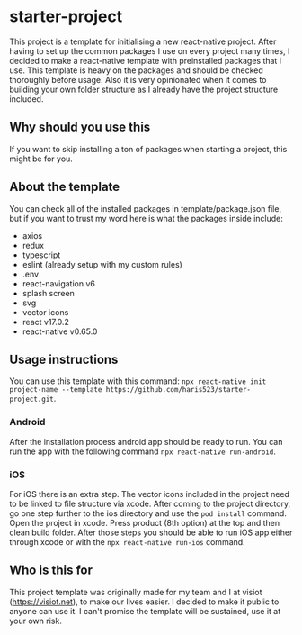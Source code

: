 # starter-project

This project is a template for initialising a new react-native project.
After having to set up the common packages I use on every project many times, I decided to make a react-native template with preinstalled packages that I use.
This template is heavy on the packages and should be checked thoroughly before usage. Also it is very opinionated when it comes to building your own folder structure as I already have the project structure included.

## Why should you use this

If you want to skip installing a ton of packages when starting a project, this might be for you.

## About the template

You can check all of the installed packages in template/package.json file, but if you want to trust my word here is what the packages inside include:

- axios
- redux
- typescript
- eslint (already setup with my custom rules)
- .env
- react-navigation v6
- splash screen
- svg
- vector icons
- react v17.0.2
- react-native v0.65.0

## Usage instructions

You can use this template with this command: `npx react-native init project-name --template https://github.com/haris523/starter-project.git`.

### Android

After the installation process android app should be ready to run.
You can run the app with the following command `npx react-native run-android`.

### iOS

For iOS there is an extra step. The vector icons included in the project need to be linked to file structure via xcode.
After coming to the project directory, go one step further to the ios directory and use the `pod install` command.
Open the project in xcode. Press product (8th option) at the top and then clean build folder.
After those steps you should be able to run iOS app either through xcode or with the `npx react-native run-ios` command.

## Who is this for

This project template was originally made for my team and I at visiot (https://visiot.net), to make our lives easier. 
I decided to make it public to anyone can use it. I can't promise the template will be sustained, use it at your own risk.
